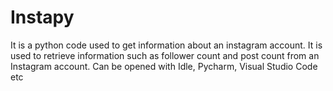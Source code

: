 # Instapy
 It is a python code used to get information about an instagram account.
 It is used to retrieve information such as follower count and post count from an Instagram account.
 Can be opened with Idle, Pycharm, Visual Studio Code etc

